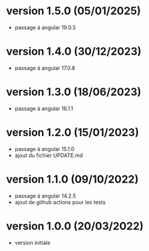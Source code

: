# version 1.5.0 (05/01/2025)
* passage à angular 19.0.5

# version 1.4.0 (30/12/2023)
* passage à angular 17.0.8

# version 1.3.0 (18/06/2023)
* passage à angular 16.1.1

# version 1.2.0 (15/01/2023)
* passage à angular 15.1.0
* ajout du fichier UPDATE.md

# version 1.1.0 (09/10/2022)
* passage à angular 14.2.5
* ajout de github actions pour les tests

# version 1.0.0 (20/03/2022)
* version initiale
